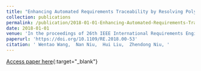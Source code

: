 ```yaml
---
title: "Enhancing Automated Requirements Traceability by Resolving Polysemy"
collection: publications
permalink: /publication/2018-01-01-Enhancing-Automated-Requirements-Traceability-by-Resolving-Polysemy
date: 2018-01-01
venue: 'In the proceedings of 26th IEEE International Requirements Engineering Conference, RE 2018, Banff, AB, Canada, August 20-24, 2018'
paperurl: 'https://doi.org/10.1109/RE.2018.00-53'
citation: ' Wentao Wang,  Nan Niu,  Hui Liu,  Zhendong Niu, '
---
```

[Access paper here](https://doi.org/10.1109/RE.2018.00-53){:target="_blank"}

